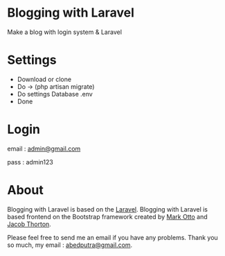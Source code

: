 # Blogging with Laravel
Make a blog with login system & Laravel 

# Settings
- Download or clone
- Do -> (php artisan migrate)
- Do settings Database .env
- Done

# Login
email : admin@gmail.com

pass : admin123

# About
Blogging with Laravel is based on the [Laravel](https://github.com/laravel/laravel). Blogging with Laravel is based frontend on the Bootstrap framework created by  [Mark Otto](https://twitter.com/mdo) and [Jacob Thorton](https://twitter.com/fat).

Please feel free to send me an email if you have any problems. 
Thank you so much, my email : abedputra@gmail.com.
